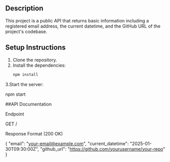 ## Description
This project is a public API that returns basic information including a registered email address, the current datetime, and the GitHub URL of the project's codebase.

## Setup Instructions
1. Clone the repository.
2. Install the dependencies:
   ```bash
   npm install
3.Start the server:

   npm start

##API Documentation

Endpoint

GET /

Response Format (200 OK)

{
  "email": "your-email@example.com",
  "current_datetime": "2025-01-30T09:30:00Z",
  "github_url": "https://github.com/yourusername/your-repo"
}